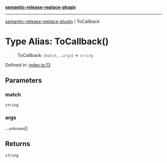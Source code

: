 [**semantic-release-replace-plugin**](../README.md)

***

[semantic-release-replace-plugin](../README.md) / ToCallback

# Type Alias: ToCallback()

> **ToCallback**: (`match`, ...`args`) => `string`

Defined in: [index.ts:13](https://github.com/centralnicgroup-opensource/rtldev-middleware-semantic-release-replace-plugin/blob/1cd9b4e3f4e3e5f58ecf23af95ef0b989d354aee/src/index.ts#L13)

## Parameters

### match

`string`

### args

...`unknown`[]

## Returns

`string`
